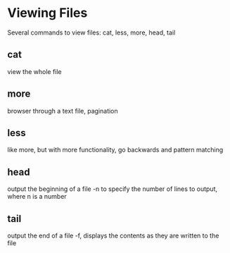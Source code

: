 # Viewing Files

Several commands to view files: cat, less, more, head, tail

## cat
view the whole file

## more
browser through a text file, pagination

## less
like more, but with more functionality, go backwards and pattern matching

## head
output the beginning of a file
-n to specify the number of lines to output, where n is a number

## tail
output the end of a file 
-f, displays the contents as they are written to the file